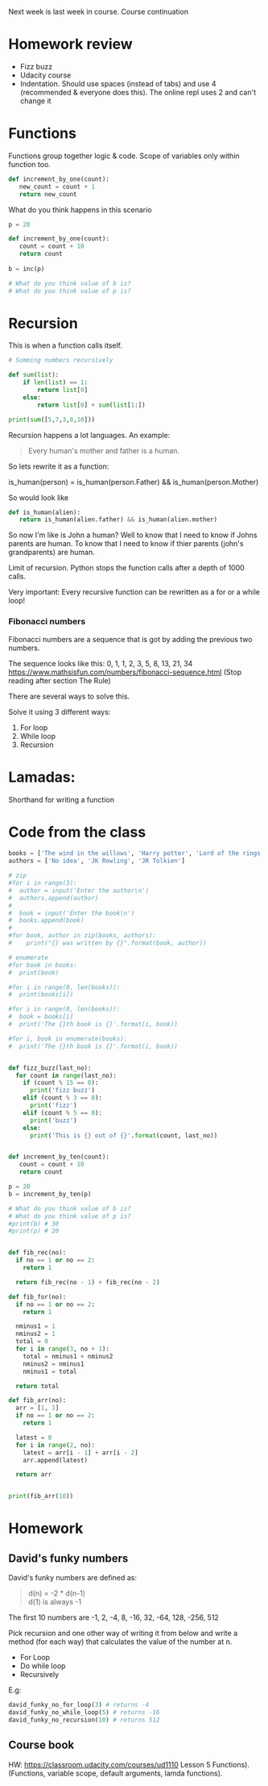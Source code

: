 Next week is last week in course. Course continuation

# Homework review
- Fizz buzz
- Udacity course
- Indentation. Should use spaces (instead of tabs) and use 4 (recommended & everyone does this). The online repl uses 2 and can't change it

# Functions

Functions group together logic & code. Scope of variables only within function too.
```python
def increment_by_one(count):
   new_count = count + 1
   return new_count
```

What do you think happens in this scenario
```python
p = 20

def increment_by_one(count):
   count = count + 10
   return count
	
b = inc(p)

# What do you think value of b is?
# What do you think value of p is?

```


# Recursion
This is when a function calls itself.

```python
# Summing numbers recursively

def sum(list):
    if len(list) == 1:
        return list[0]
    else:
        return list[0] + sum(list[1:])

print(sum([5,7,3,8,10]))

```

  
Recursion happens a lot languages. An example:
> Every human's mother and father is a human.

So lets rewrite it as a function:

is_human(person) = is_human(person.Father) && is_human(person.Mother)

So would look like
```python
def is_human(alien): 
   return is_human(alien.father) && is_human(alien.mother)
```
So now I'm like is John a human?
Well to know that I need to know if Johns parents are human. To know that I need to know if thier parents (john's grandparents) are human.

Limit of recursion. Python stops the function calls after a depth of 1000 calls.

Very important: Every recursive function can be rewritten as a for or a while loop!


### Fibonacci numbers

Fibonacci numbers are a sequence that is got by adding the previous two numbers.

The sequence looks like this: 0, 1, 1, 2, 3, 5, 8, 13, 21, 34  
https://www.mathsisfun.com/numbers/fibonacci-sequence.html (Stop reading after section The Rule)

There are several ways to solve this.

Solve it using 3 different ways:
1. For loop
2. While loop
3. Recursion

# Lamadas:
Shorthand for writing a function

# Code from the class
```python
books = ['The wind in the willows', 'Harry potter', 'Lord of the rings']
authors = ['No idea', 'JK Rowling', 'JR Tolkien']

# zip
#for i in range(3):
#  author = input('Enter the author\n')
#  authors.append(author)
#
#  book = input('Enter the book\n')
#  books.append(book)
#
#for book, author in zip(books, authors):
#    print("{} was written by {}".format(book, author))

# enumerate
#for book in books:
#  print(book)

#for i in range(0, len(books)):
#  print(books[i])

#for i in range(0, len(books)):
#  book = books[i]
#  print('The {}th book is {}'.format(i, book))

#for i, book in enumerate(books):
#  print('The {}th book is {}'.format(i, book))


def fizz_buzz(last_no):
  for count in range(last_no):
    if (count % 15 == 0):
      print('fizz buzz')
    elif (count % 3 == 0):
      print('fizz')
    elif (count % 5 == 0):
      print('buzz')
    else:
      print('This is {} out of {}'.format(count, last_no))


def increment_by_ten(count):
   count = count + 10
   return count

p = 20
b = increment_by_ten(p)

# What do you think value of b is?
# What do you think value of p is?
#print(b) # 30
#print(p) # 20


def fib_rec(no):
  if no == 1 or no == 2:
    return 1

  return fib_rec(no - 1) + fib_rec(no - 2)

def fib_for(no):
  if no == 1 or no == 2:
    return 1

  nminus1 = 1 
  nminus2 = 1 
  total = 0
  for i in range(3, no + 1):
    total = nminus1 + nminus2
    nminus2 = nminus1
    nminus1 = total

  return total

def fib_arr(no):
  arr = [1, 1]
  if no == 1 or no == 2:
    return 1

  latest = 0
  for i in range(2, no):
    latest = arr[i - 1] + arr[i - 2]
    arr.append(latest)

  return arr


print(fib_arr(10))
```


# Homework
## David's funky numbers

David's funky numbers are defined as:
> d(n) = -2 * d(n-1)  
> d(1) is always -1

The first 10 numbers are -1, 2, -4, 8, -16, 32, -64, 128, -256, 512

Pick recursion and one other way of writing it from below and write a method (for each way) that calculates the value of the number at n.
- For Loop
- Do while loop
- Recursively

E.g:
```python
david_funky_no_for_loop(3) # returns -4
david_funky_no_while_loop(5) # returns -16
david_funky_no_recursion(10) # returns 512
```

## Course book
HW: https://classroom.udacity.com/courses/ud1110 Lesson 5 Functions). (Functions, variable scope, default arguments, lamda functions).
